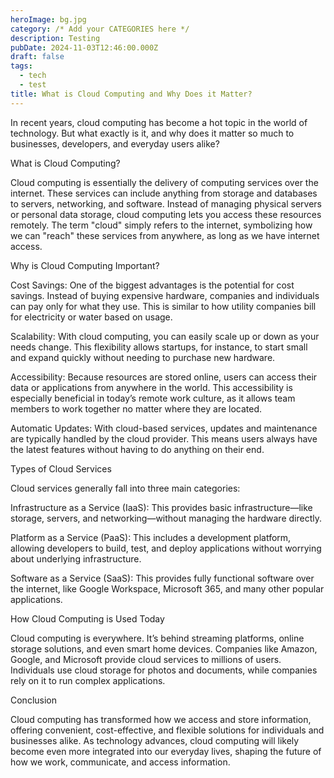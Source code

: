 ```yaml
---
heroImage: bg.jpg
category: /* Add your CATEGORIES here */
description: Testing
pubDate: 2024-11-03T12:46:00.000Z
draft: false
tags:
  - tech
  - test
title: What is Cloud Computing and Why Does it Matter?
---
```

In recent years, cloud computing has become a hot topic in the world of technology. But what exactly is it, and why does it matter so much to businesses, developers, and everyday users alike?



What is Cloud Computing?

Cloud computing is essentially the delivery of computing services over the internet. These services can include anything from storage and databases to servers, networking, and software. Instead of managing physical servers or personal data storage, cloud computing lets you access these resources remotely. The term "cloud" simply refers to the internet, symbolizing how we can "reach" these services from anywhere, as long as we have internet access.



Why is Cloud Computing Important?

Cost Savings: One of the biggest advantages is the potential for cost savings. Instead of buying expensive hardware, companies and individuals can pay only for what they use. This is similar to how utility companies bill for electricity or water based on usage.



Scalability: With cloud computing, you can easily scale up or down as your needs change. This flexibility allows startups, for instance, to start small and expand quickly without needing to purchase new hardware.



Accessibility: Because resources are stored online, users can access their data or applications from anywhere in the world. This accessibility is especially beneficial in today’s remote work culture, as it allows team members to work together no matter where they are located.



Automatic Updates: With cloud-based services, updates and maintenance are typically handled by the cloud provider. This means users always have the latest features without having to do anything on their end.



Types of Cloud Services

Cloud services generally fall into three main categories:



Infrastructure as a Service (IaaS): This provides basic infrastructure—like storage, servers, and networking—without managing the hardware directly.



Platform as a Service (PaaS): This includes a development platform, allowing developers to build, test, and deploy applications without worrying about underlying infrastructure.



Software as a Service (SaaS): This provides fully functional software over the internet, like Google Workspace, Microsoft 365, and many other popular applications.



How Cloud Computing is Used Today

Cloud computing is everywhere. It’s behind streaming platforms, online storage solutions, and even smart home devices. Companies like Amazon, Google, and Microsoft provide cloud services to millions of users. Individuals use cloud storage for photos and documents, while companies rely on it to run complex applications.



Conclusion

Cloud computing has transformed how we access and store information, offering convenient, cost-effective, and flexible solutions for individuals and businesses alike. As technology advances, cloud computing will likely become even more integrated into our everyday lives, shaping the future of how we work, communicate, and access information.
